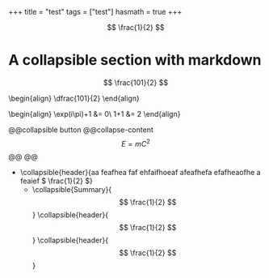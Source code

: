 +++
title = "test"
tags = ["test"]
hasmath = true
+++

$$ \frac{1}{2} $$ 

# A collapsible section with markdown
<!-- <details>
  <summary>Click to expand!</summary>
  ## Heading
  1. A numbered
  2. list
     * With some
     * Sub bullets
</details> -->


$$ \frac{101}{2} $$


\begin{align}
\dfrac{101}{2}
\end{align}


\begin{align}
  \exp(i\pi)+1 &= 0\\
  1+1 &= 2
\end{align}



@@collapsible
button
@@collapse-content
$$ E = m C^2 $$
@@
@@


<!-- collapsible block -->
<!-- \newcommand{\collapsible}[2]{
  @@collapsible
    @@collapsible-header #1 @@
    @@collapsible-content #2 @@
  @@
} -->

- \collapsible{header}{aa feafhea faf ehfaifhoeaf afeafhefa  efafheaofhe a feaief $ \frac{1}{2} $}
  - \collapsible{Summary}{$$ \frac{1}{2} $$}
\collapsible{header}{$$ \frac{1}{2} $$}
\collapsible{header}{$$ \frac{1}{2} $$}